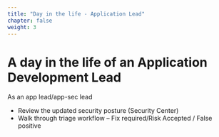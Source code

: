 ```yaml
---
title: "Day in the life - Application Lead"
chapter: false
weight: 3
--- 
```


# A day in the life of an Application Development Lead

As an app lead/app-sec lead
  * Review the updated security posture (Security Center)
  * Walk through triage workflow – Fix required/Risk Accepted / False positive